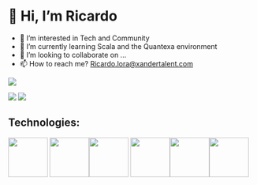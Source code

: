   # 👋 Hi, I’m Ricardo
- 👀 I’m interested in Tech and Community
- 🌱 I’m currently learning Scala and the Quantexa environment
- 💞️ I’m looking to collaborate on ...
- 📫 How to reach me? Ricardo.lora@xandertalent.com

 ![](https://komarev.com/ghpvc/?username=RicardoLMES&color=ff69b4)
 
<img src="https://images.credly.com/size/220x220/images/080d855d-b783-4db5-a417-0f2621849b49/image.png" />
<img src="https://media.licdn.com/dms/image/D4E16AQG4x7erM2QIyA/profile-displaybackgroundimage-shrink_350_1400/0/1690979423664?e=1703721600&v=beta&t=OmxN4BZjidePD4WV-3Hh6oJJKliDcepX6l4RyVvgzZk" />

## Technologies:
<img src="https://cdn.jsdelivr.net/gh/devicons/devicon/icons/scala/scala-original.svg" width="80" height="80"> <img src="https://cdn.jsdelivr.net/gh/devicons/devicon/icons/intellij/intellij-original.svg" width="80" height="80"><img src="https://cdn.jsdelivr.net/gh/devicons/devicon/icons/vscode/vscode-original.svg" width="80" height="80"/>
<img src="https://cdn.jsdelivr.net/gh/devicons/devicon/icons/python/python-original.svg" width="80" height="80"><img src="https://static-00.iconduck.com/assets.00/power-bi-icon-1536x2048-0xah5g2o.png" width="80" height="80"><img src= "https://nextviewconsulting.com/sites/default/files/styles/large/public/icons/logo-tableau-cirkel.png?itok=CsAZTLUk" width="80" height="80">
<!---
RicardoLMES/RicardoLMES is a ✨ special ✨ repository because its `README.md` (this file) appears on your GitHub profile.
You can click the Preview link to take a look at your changes.
--->

